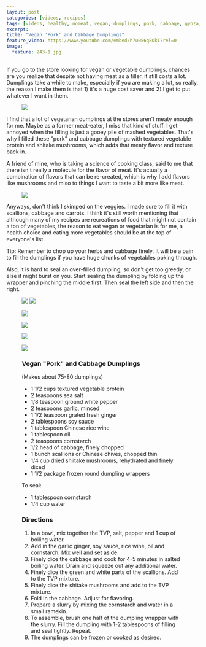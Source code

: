 ```yaml
---
layout: post
categories: [videos, recipes]
tags: [videos, healthy, nomeat, vegan, dumplings, pork, cabbage, gyoza, potsticker]
excerpt: 
title: "Vegan 'Pork' and Cabbage Dumplings"
feature_video: https://www.youtube.com/embed/h7uHS6q8QkI?rel=0
image:
  feature: 243-1.jpg
---
```


If you go to the store looking for vegan or vegetable dumplings, chances are you realize that despite not having meat as a filler, it still costs a lot.  Dumplings take a while to make, especially if you are making a lot, so really, the reason I make them is that 1) it's a huge cost saver and 2) I get to put whatever I want in them. 

<figure>
    <img src="/images/243-4.jpg">
</figure> 


I find that a lot of vegetarian dumplings at the stores aren't meaty enough for me.  Maybe as a former meat-eater, I miss that kind of stuff.  I get annoyed when the filling is just a gooey pile of mashed vegetables.  That's why I filled these "pork" and cabbage dumplings with textured vegetable protein and shitake mushrooms, which adds that meaty flavor and texture back in.

A friend of mine, who is taking a science of cooking class, said to me that there isn't really a molecule for the flavor of meat.  It's actually a combination of flavors that can be re-created, which is why I add flavors like mushrooms and miso to things I want to taste a bit more like meat.

<figure>
    <img src="/images/243-5.jpg">
</figure> 

Anyways, don't think I skimped on the veggies.  I made sure to fill it with scallions, cabbage and carrots.  I think it's still worth mentioning that although many of my recipes are recreations of food that might not contain a ton of vegetables, the reason to eat vegan or vegetarian is for me, a health choice and eating more vegetables should be at the top of everyone's list.

Tip: Remember to chop up your herbs and cabbage finely.  It will be a pain to fill the dumplings if you have huge chunks of vegetables poking through.  

Also, it is hard to seal an over-filled dumpling, so don't get too greedy, or else it might burst on you.  Start sealing the dumpling by folding up the wrapper and pinching the middle first.  Then seal the left side and then the right.


<figure class="half">
<img src="/images/243-2.jpg">
<img src="/images/243-3.jpg">
</figure>

<figure>
    <img src="/images/243-11.jpg">
</figure> 

<figure>
    <img src="/images/243-7.jpg">
</figure> 

<figure>
    <img src="/images/243-9.jpg">
</figure> 

<figure>
    <img src="/images/243-10.jpg">
</figure> 

<figure class="ingredients" markdown="1">

### Vegan "Pork" and Cabbage Dumplings
(Makes about 75-80 dumplings)

- 1 1/2 cups textured vegetable protein
- 2 teaspoons sea salt
- 1/8 teaspoon ground white pepper 
- 2 teaspoons garlic, minced
- 1 1/2 teaspoon grated fresh ginger 
- 2 tablespoons soy sauce
- 1 tablespoon Chinese rice wine 
- 1 tablespoon oil
- 2 teaspoons cornstarch
- 1/2 head of cabbage, finely chopped
- 1 bunch scallions or Chinese chives, chopped thin
- 1/4 cup dried shiitake mushrooms, rehydrated and finely diced
- 1 1/2 package frozen round dumpling wrappers 

To seal: 

- 1 tablespoon cornstarch 
- 1/4 cup water

</figure>

<figure class="directions" markdown="1">

### Directions

1. In a bowl, mix together the TVP, salt, pepper and 1 cup of boiling water.  
2. Add in the garlic ginger, soy sauce, rice wine, oil and cornstarch.  Mix well and set aside.
3. Finely dice the cabbage and cook for 4-5 minutes in salted boiling water.  Drain and squeeze out any additional water.
4. Finely dice the green and white parts of the scallions.  Add to the TVP mixture.
5. Finely dice the shitake mushrooms and add to the TVP mixture.
5. Fold in the cabbage.  Adjust for flavoring.
6. Prepare a slurry by mixing the cornstarch and water in a small ramekin.
7. To assemble, brush one half of the dumpling wrapper with the slurry.  Fill the dumpling with 1-2 tablespoons of filling and seal tightly.  Repeat.
8. The dumplings can be frozen or cooked as desired.
</figure>


